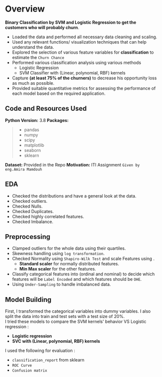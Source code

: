 
# Overview 
**Binary Classification by SVM and Logistic Regression to get the customers who will probably churn**.

- Loaded the data and performed all necessary data cleaning and scaling.  
- Used any relevant functions/ visualization techniques that can help understand the data.
- Explored the selection of various feature variables for **classification** to estimate the `Churn Chance`
- Performed various classification analysis using various methods 
	-   Logistic Regression
	-   SVM Classifier with (Linear, polynomial, RBF) kernels
- Capture  **(at least 75% of the churners)** to decrease his opportunity loss as much as possible.
- Provided suitable quantitative metrics for assessing the performance of each model based on the required application.


## Code and Resources Used 

**Python Version:** 3.8
**Packages:**  
  > -  pandas
   >  - numpy
   >  - scipy
   > -  matplotlib
   >-  seaborn 
   >- sklearn
    
 **Dataset:** Provided in the Repo
**Motivation:** ITI Assignment `Given by eng.Amira Mamdouh`

## EDA 
- Checked the distributions and have a general look at the data.
- Checked outliers.
- Checked Nulls. 
- Checked Duplicates. 
- Checked highly correlated features.  
- Checked Imbalance. 

## Preprocessing 
- Clamped outliers for the whole data using their quartiles.	
- Skewness handling using `log transformation`.
- Checked Normality using `Shapiro-Wilk Test` and scale Features using .
  - **Standard scaler** for normally distributed features.
  - **Min Max scaler** for the other features.
 - Classify categorical features into (ordinal and nominal) to decide which features will be `Label Encoded` and which features should be `OHE`.
 - Using `Under-Sampling` to handle imbalanced data.


## Model Building 

First, I transformed the categorical variables into dummy variables. I also split the data into train and test sets with a test size of 20%.   
I tried these models to compare the SVM kernels' behavior VS Logistic regression :
*	**Logistic regression** 
*	**SVC with (Linear, polynomial, RBF) kernels** 

I used the following for evaluation : 
- `classification_report` from sklearn 
-  `ROC Curve` 
- `Confusion matrix`


